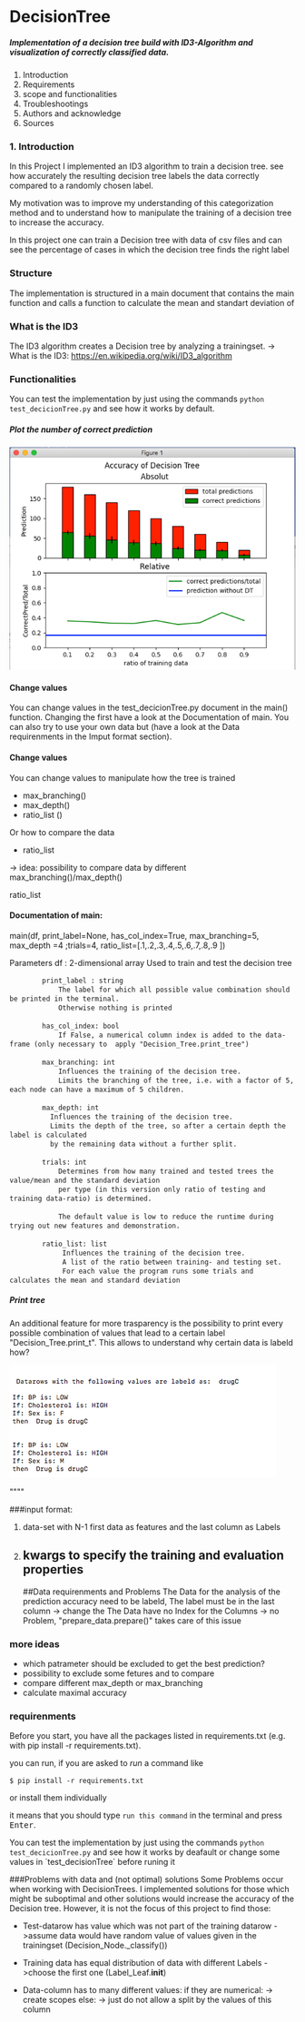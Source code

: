 # DecisionTree
##### Implementation of a decision tree build with ID3-Algorithm and visualization of correctly classified data.

1. Introduction
2. Requirements
3. scope and functionalities
4. Troubleshootings
5. Authors and acknowledge
6. Sources

### 1. Introduction
In this Project I implemented an ID3 algorithm to train a decision tree.
see how accurately the resulting decision tree
labels the data correctly compared to a randomly chosen label.

My motivation was to improve my understanding of this categorization method
and to understand how to manipulate the training of a decision tree to increase the accuracy.

In this project one can train a Decision tree with data of csv files and
can see the percentage of cases in which the decision tree finds the right label

### Structure

The implementation is structured in a main document that contains the main function
and calls a function to calculate the mean and standart deviation of

### What is the ID3
The ID3 algorithm creates a Decision tree by analyzing a trainingset.
-> What is the ID3: https://en.wikipedia.org/wiki/ID3_algorithm

### Functionalities

You can test the implementation by just using the commands `python test_decicionTree.py` and see how it works by default.

##### Plot the number of correct prediction


![picture/plot.png](picture/plot.png)


#### Change values
You can change values in the test_decicionTree.py document in the main() function. Changing the first have a look at the Documentation of main.
You can also try to use your own data but (have a look at the Data requirenments in the Imput format section).


#### Change values
You can change values to manipulate how the tree is trained
- max_branching()
- max_depth()
- ratio_list ()

Or how to compare the data
- ratio_list

-> idea: possibility to compare data by different max_branching()/max_depth()

ratio_list
#### Documentation of main:
main(df, print_label=None, has_col_index=True, max_branching=5, max_depth =4 ;trials=4, ratio_list=[.1,.2,.3,.4,.5,.6,.7,.8,.9 ])

Parameters  df : 2-dimensional array
                Used to train and test the decision tree

            print_label : string
                The label for which all possible value combination should be printed in the terminal.
                Otherwise nothing is printed

            has_col_index: bool
                If False, a numerical column index is added to the data-frame (only necessary to  apply "Decision_Tree.print_tree")

            max_branching: int
                Influences the training of the decision tree.
                Limits the branching of the tree, i.e. with a factor of 5, each node can have a maximum of 5 children.

            max_depth: int
              Influences the training of the decision tree.
              Limits the depth of the tree, so after a certain depth the label is calculated
              by the remaining data without a further split.

            trials: int
                Determines from how many trained and tested trees the value/mean and the standard deviation
                per type (in this version only ratio of testing and training data-ratio) is determined.

                The default value is low to reduce the runtime during trying out new features and demonstration.

            ratio_list: list
                 Influences the training of the decision tree.
                 A list of the ratio between training- and testing set.
                 For each value the program runs some trials and calculates the mean and standard deviation





##### Print tree
An additional feature for more trasparency is the possibility to print every possible combination of values that lead to a certain label  "Decision_Tree.print_t".
This allows to understand why certain data is labeld how?

![picture/print.png](picture/print.png)



""""

###input format:

1) data-set with N-1 first data as features and the last column as Labels
2) kwargs to specify the training and evaluation properties
      -

      ##Data requirenments and Problems
      The Data for the analysis of the prediction accuracy need to be labeld,
      The label must be in the last column -> change the
      The Data have no Index for the Columns -> no Problem, "prepare_data.prepare()" takes care of this issue



### more ideas
- which patrameter should be excluded to get the best prediction?
- possibility to exclude some fetures and to compare
- compare different max_depth or max_branching
- calculate maximal accuracy

### requirenments

Before you start, you have all the packages listed in requirements.txt (e.g. with pip install -r requirements.txt).

you can run, if you are asked to *run* a command like

    $ pip install -r requirements.txt

or install them individually

it means that you should type `run this command` in the terminal and press <kbd>Enter</kbd>.

You can test the implementation by just using the commands `python test_decicionTree.py` and see how it works by deafault
or change some values in `test_decisionTree´ before runing it


###Problems with data and (not optimal) solutions
Some Problems occur when working with DecisionTrees.
I implemented solutions for those which might be suboptimal and other solutions
would increase the accuracy of the Decision tree.
However, it is not the focus of this project to find those:

- Test-datarow has value which was not part of the training datarow
->assume data would have random value of values given in the trainingset (Decision_Node._classify())

- Training data has equal distribution of data with different Labels
->choose the first one (Label_Leaf.__init__)

- Data-column has to many different values:
  if they are numerical:
  -> create scopes
   else:
  -> just do not allow a split by the values of this column
